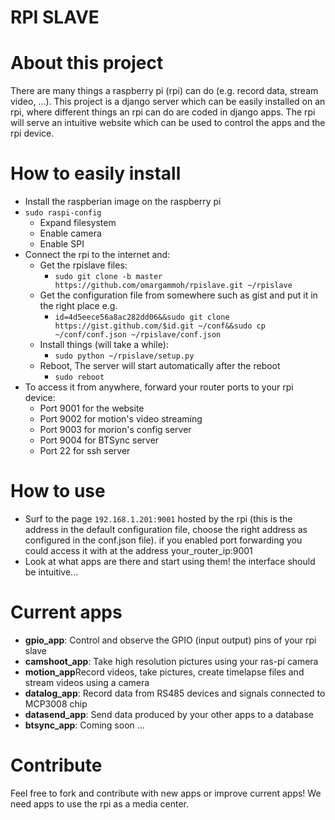 # RPI SLAVE

# About this project #

There are many things a raspberry pi (rpi) can do (e.g. record data, stream video, ...).
This project is a django server which can be easily installed on an rpi, where different things an rpi can do are coded in django apps. The rpi will serve an intuitive website which can be used to control the apps and the rpi device.

# How to easily install #
* Install the raspberian image on the raspberry pi
* `sudo raspi-config`
  * Expand filesystem
  * Enable camera
  * Enable SPI
* Connect the rpi to the internet and:
  * Get the rpislave files: 
    * `sudo git clone -b master https://github.com/omargammoh/rpislave.git ~/rpislave`
  * Get the configuration file from somewhere such as gist and put it in the right place e.g. 
    * `id=4d5eece56a8ac282dd06&&sudo git clone https://gist.github.com/$id.git ~/conf&&sudo cp ~/conf/conf.json ~/rpislave/conf.json`
  * Install things (will take a while): 
    * `sudo python ~/rpislave/setup.py`
  * Reboot, The server will start automatically after the reboot
    * `sudo reboot`
* To access it from anywhere, forward your router ports to your rpi device: 
  * Port 9001 for the website
  * Port 9002 for motion's video streaming
  * Port 9003 for morion's config server
  * Port 9004 for BTSync server
  * Port 22 for ssh server
 
# How to use #
* Surf to the page `192.168.1.201:9001` hosted by the rpi (this is the address in the default configuration file, choose the right address as configured in the conf.json file). if you enabled port forwarding you could access it with at the address your_router_ip:9001
* Look at what apps are there and start using them! the interface should be intuitive...

# Current apps #
  * <b>gpio_app</b>: Control and observe the GPIO (input output) pins of your rpi slave
  * <b>camshoot_app</b>: Take high resolution pictures using your ras-pi camera
  * <b>motion_app</b>Record videos, take pictures, create timelapse files and stream videos using a camera
  * <b>datalog_app</b>: Record data from RS485 devices and signals connected to MCP3008 chip 
  * <b>datasend_app</b>: Send data produced by your other apps to a database
  * <b>btsync_app</b>: Coming soon ...

# Contribute #
Feel free to fork and contribute with new apps or improve current apps! We need apps to use the rpi as a media center. 
  
